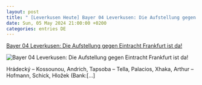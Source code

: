 ```yaml
---
layout: post
title: " [Leverkusen Heute] Bayer 04 Leverkusen: Die Aufstellung gegen Eintracht Frankfurt ist da!"
date: Sun, 05 May 2024 21:00:00 +0200
categories: entries DE
---
```

[Bayer 04 Leverkusen: Die Aufstellung gegen Eintracht Frankfurt ist da!](https://www.ligainsider.de/bayer-04-leverkusen/4/bayer-04-leverkusen-die-aufstellung-gegen-eintracht-frankfurt-ist-da-357121/)

![Bayer 04 Leverkusen: Die Aufstellung gegen Eintracht Frankfurt ist da!](https://cdn.ligainsider.de/images/article/team/big/bayer-04-leverkusen-wappen.jpg)

Hrádecký – Kossounou, Andrich, Tapsoba – Tella, Palacios, Xhaka, Arthur – Hofmann, Schick, Hložek (Bank:[…]

